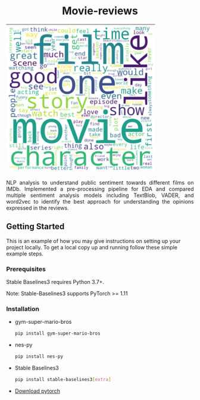 
<!-- Improved compatibility of back to top link: See: https://github.com/othneildrew/Best-README-Template/pull/73 -->
<a name="readme-top"></a>



<h1 align="center">Movie-reviews</h1>

  <p align="left"><img src= "wordcloud.png " alt="WORD CLOUD" width="400" height="400"></p> 
  <p align="justify"> NLP analysis to understand public sentiment towards different films on IMDb. Implemented a pre-processing pipeline for EDA and compared multiple sentiment analysis models including TextBlob, VADER, and word2vec to identify the best approach for understanding the opinions expressed in the reviews.</p>
   






<!-- GETTING STARTED -->
## Getting Started

This is an example of how you may give instructions on setting up your project locally.
To get a local copy up and running follow these simple example steps.

### Prerequisites

Stable Baselines3 requires Python 3.7+.

Note: Stable-Baselines3 supports PyTorch >= 1.11


### Installation

* gym-super-mario-bros
  ```sh
  pip install gym-super-mario-bros
  ```
  
  
* nes-py
  ```sh
  pip install nes-py
  ```
* Stable Baselines3

  ```sh
  pip install stable-baselines3[extra]
  ```  
* <a href="https://pytorch.org/get-started/locally/">Download pytorch</a>


